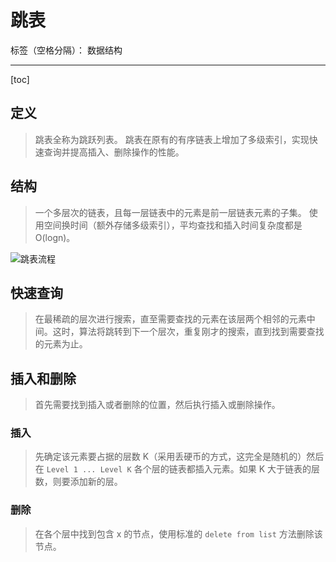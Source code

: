 # 跳表

标签（空格分隔）： 数据结构

---

[toc]

## 定义

> 跳表全称为跳跃列表。
> 跳表在原有的有序链表上增加了多级索引，实现快速查询并提高插入、删除操作的性能。

## 结构

> 一个多层次的链表，且每一层链表中的元素是前一层链表元素的子集。
> 使用空间换时间（额外存储多级索引），平均查找和插入时间复杂度都是O(logn)。

![跳表流程](https://www.2cto.com/uploadfile/Collfiles/20161222/20161222091628808.png)

## 快速查询

> 在最稀疏的层次进行搜索，直至需要查找的元素在该层两个相邻的元素中间。这时，算法将跳转到下一个层次，重复刚才的搜索，直到找到需要查找的元素为止。

## 插入和删除

> 首先需要找到插入或者删除的位置，然后执行插入或删除操作。

### 插入

> 先确定该元素要占据的层数 K（采用丢硬币的方式，这完全是随机的）然后在 `Level 1 ... Level K` 各个层的链表都插入元素。如果 K 大于链表的层数，则要添加新的层。

### 删除

> 在各个层中找到包含 x 的节点，使用标准的 `delete from list` 方法删除该节点。

